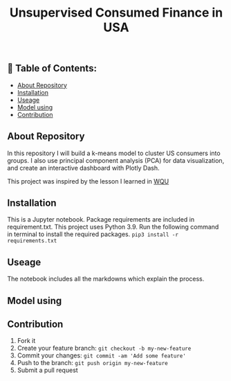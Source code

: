 <h1 align="center"> Unsupervised Consumed Finance in USA  </h1>

<br>

## 📃 Table of Contents:
  - [About Repository](#-about-repository)
  - [Installation](#-installation)
  - [Useage](#-useage)
  - [Model using](#-model-using)
  - [Contribution](#-contribution)

## About Repository
In this repository I will build a k-means model to cluster US consumers into groups. I also use principal component analysis (PCA) for data visualization, and create an interactive dashboard with Plotly Dash.

This project was inspired by the lesson I learned in [WQU](https://www.wqu.edu/)
## Installation
This is a Jupyter notebook. Package requirements are included in requirement.txt. This project uses Python 3.9. Run the following command in terminal to install the required packages. `pip3 install -r requirements.txt`
## Useage
The notebook includes all the markdowns which explain the process.

## Model using

## Contribution
1. Fork it
2. Create your feature branch: `git checkout -b my-new-feature`
3. Commit your changes: `git commit -am 'Add some feature'`
4. Push to the branch: `git push origin my-new-feature`
5. Submit a pull request

